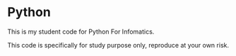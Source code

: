 # Python

This is my student code for Python For Infomatics.

This code is specifically for study purpose only, reproduce at your own risk. 

